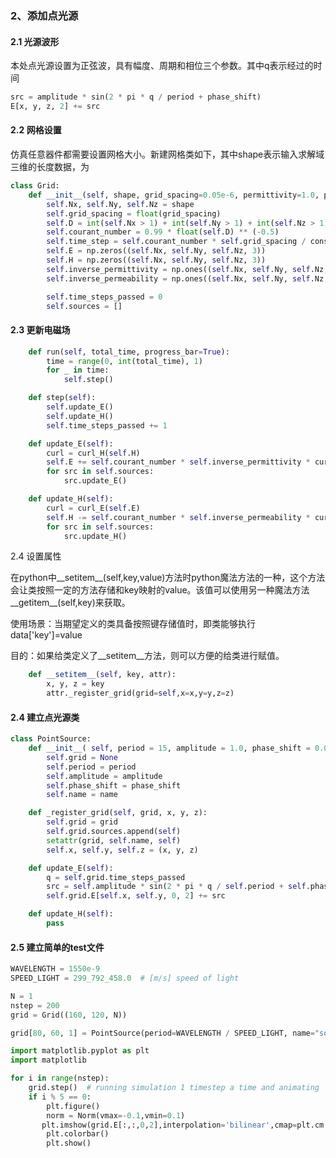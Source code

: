 ### 2、添加点光源

#### 2.1 光源波形

​		本处点光源设置为正弦波，具有幅度、周期和相位三个参数。其中q表示经过的时间

```python
src = amplitude * sin(2 * pi * q / period + phase_shift)
E[x, y, z, 2] += src
```

#### 2.2 网格设置

​		仿真任意器件都需要设置网格大小。新建网格类如下，其中shape表示输入求解域三维的长度数据，为

```python
class Grid:
    def __init__(self, shape, grid_spacing=0.05e-6, permittivity=1.0, permeability=1.0):
        self.Nx, self.Ny, self.Nz = shape
		self.grid_spacing = float(grid_spacing)
        self.D = int(self.Nx > 1) + int(self.Ny > 1) + int(self.Nz > 1)
        self.courant_number = 0.99 * float(self.D) ** (-0.5)
        self.time_step = self.courant_number * self.grid_spacing / const.c
        self.E = np.zeros((self.Nx, self.Ny, self.Nz, 3))
        self.H = np.zeros((self.Nx, self.Ny, self.Nz, 3))
        self.inverse_permittivity = np.ones((self.Nx, self.Ny, self.Nz, 3)) / float(permittivity)
        self.inverse_permeability = np.ones((self.Nx, self.Ny, self.Nz, 3)) / float(permeability)

        self.time_steps_passed = 0
        self.sources = []
```

#### 2.3 更新电磁场

```python
    def run(self, total_time, progress_bar=True):
        time = range(0, int(total_time), 1)
        for _ in time:
            self.step()

    def step(self):
        self.update_E()
        self.update_H()
        self.time_steps_passed += 1

    def update_E(self):
        curl = curl_H(self.H)
        self.E += self.courant_number * self.inverse_permittivity * curl
        for src in self.sources:
            src.update_E()

    def update_H(self):
        curl = curl_E(self.E)
        self.H -= self.courant_number * self.inverse_permeability * curl
        for src in self.sources:
            src.update_H()
```

2.4 设置属性

​		在python中__setitem__(self,key,value)方法时python魔法方法的一种，这个方法会让类按照一定的方法存储和key映射的value。该值可以使用另一种魔法方法__getitem__(self,key)来获取。

使用场景：当期望定义的类具备按照键存储值时，即类能够执行data['key']=value

目的：如果给类定义了__setitem__方法，则可以方便的给类进行赋值。


```python
    def __setitem__(self, key, attr):
        x, y, z = key
        attr._register_grid(grid=self,x=x,y=y,z=z)
```



#### 2.4 建立点光源类

```python
class PointSource:
    def __init__( self, period = 15, amplitude = 1.0, phase_shift = 0.0,name= None):
        self.grid = None
        self.period = period
        self.amplitude = amplitude
        self.phase_shift = phase_shift
        self.name = name

    def _register_grid(self, grid, x, y, z):
        self.grid = grid
        self.grid.sources.append(self)
        setattr(grid, self.name, self)
        self.x, self.y, self.z = (x, y, z)

    def update_E(self):
        q = self.grid.time_steps_passed
        src = self.amplitude * sin(2 * pi * q / self.period + self.phase_shift)
        self.grid.E[self.x, self.y, 0, 2] += src

    def update_H(self):
        pass
```

#### 2.5 建立简单的test文件

```python
WAVELENGTH = 1550e-9
SPEED_LIGHT = 299_792_458.0  # [m/s] speed of light

N = 1
nstep = 200
grid = Grid((160, 120, N))

grid[80, 60, 1] = PointSource(period=WAVELENGTH / SPEED_LIGHT, name="source")

import matplotlib.pyplot as plt
import matplotlib

for i in range(nstep):
    grid.step()  # running simulation 1 timestep a time and animating
    if i % 5 == 0:
        plt.figure()
        norm = Norm(vmax=-0.1,vmin=0.1)
       plt.imshow(grid.E[:,:,0,2],interpolation='bilinear',cmap=plt.cm.jet,norm=norm)
        plt.colorbar()
        plt.show()
```

